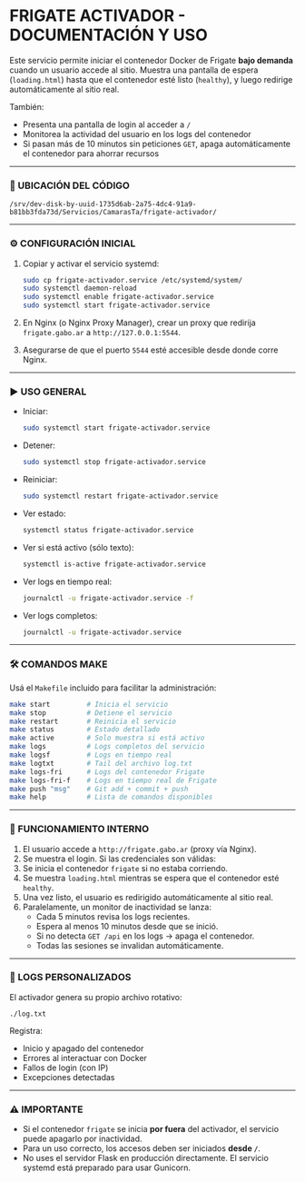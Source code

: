 # FRIGATE ACTIVADOR - DOCUMENTACIÓN Y USO

Este servicio permite iniciar el contenedor Docker de Frigate **bajo demanda** cuando un usuario accede al sitio. Muestra una pantalla de espera (`loading.html`) hasta que el contenedor esté listo (`healthy`), y luego redirige automáticamente al sitio real.

También:

- Presenta una pantalla de login al acceder a `/`
- Monitorea la actividad del usuario en los logs del contenedor
- Si pasan más de 10 minutos sin peticiones `GET`, apaga automáticamente el contenedor para ahorrar recursos

---

### 📁 UBICACIÓN DEL CÓDIGO

```
/srv/dev-disk-by-uuid-1735d6ab-2a75-4dc4-91a9-b81bb3fda73d/Servicios/CamarasTa/frigate-activador/
```

---

### ⚙️ CONFIGURACIÓN INICIAL

1. Copiar y activar el servicio systemd:
   ```bash
   sudo cp frigate-activador.service /etc/systemd/system/
   sudo systemctl daemon-reload
   sudo systemctl enable frigate-activador.service
   sudo systemctl start frigate-activador.service
   ```

2. En Nginx (o Nginx Proxy Manager), crear un proxy que redirija `frigate.gabo.ar` a `http://127.0.0.1:5544`.

3. Asegurarse de que el puerto `5544` esté accesible desde donde corre Nginx.

---

### ▶️ USO GENERAL

- Iniciar:
  ```bash
  sudo systemctl start frigate-activador.service
  ```

- Detener:
  ```bash
  sudo systemctl stop frigate-activador.service
  ```

- Reiniciar:
  ```bash
  sudo systemctl restart frigate-activador.service
  ```

- Ver estado:
  ```bash
  systemctl status frigate-activador.service
  ```

- Ver si está activo (sólo texto):
  ```bash
  systemctl is-active frigate-activador.service
  ```

- Ver logs en tiempo real:
  ```bash
  journalctl -u frigate-activador.service -f
  ```

- Ver logs completos:
  ```bash
  journalctl -u frigate-activador.service
  ```

---

### 🛠 COMANDOS MAKE

Usá el `Makefile` incluido para facilitar la administración:

```bash
make start         # Inicia el servicio
make stop          # Detiene el servicio
make restart       # Reinicia el servicio
make status        # Estado detallado
make active        # Solo muestra si está activo
make logs          # Logs completos del servicio
make logsf         # Logs en tiempo real
make logtxt        # Tail del archivo log.txt
make logs-fri      # Logs del contenedor Frigate
make logs-fri-f    # Logs en tiempo real de Frigate
make push "msg"    # Git add + commit + push
make help          # Lista de comandos disponibles
```

---

### 🔄 FUNCIONAMIENTO INTERNO

1. El usuario accede a `http://frigate.gabo.ar` (proxy vía Nginx).
2. Se muestra el login. Si las credenciales son válidas:
3. Se inicia el contenedor `frigate` si no estaba corriendo.
4. Se muestra `loading.html` mientras se espera que el contenedor esté `healthy`.
5. Una vez listo, el usuario es redirigido automáticamente al sitio real.
6. Paralelamente, un monitor de inactividad se lanza:
   - Cada 5 minutos revisa los logs recientes.
   - Espera al menos 10 minutos desde que se inició.
   - Si no detecta `GET /api` en los logs → apaga el contenedor.
   - Todas las sesiones se invalidan automáticamente.

---

### 📝 LOGS PERSONALIZADOS

El activador genera su propio archivo rotativo:
```
./log.txt
```

Registra:

- Inicio y apagado del contenedor
- Errores al interactuar con Docker
- Fallos de login (con IP)
- Excepciones detectadas

---

### ⚠️ IMPORTANTE

- Si el contenedor `frigate` se inicia **por fuera** del activador, el servicio puede apagarlo por inactividad.
- Para un uso correcto, los accesos deben ser iniciados **desde `/`**.
- No uses el servidor Flask en producción directamente. El servicio systemd está preparado para usar Gunicorn.
